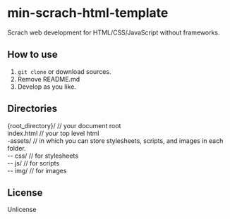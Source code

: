 # min-scrach-html-template

Scrach web development for HTML/CSS/JavaScript without frameworks.

## How to use
1. `git clone` or download sources.
1. Remove README.md
1. Develop as you like.


## Directories
{root_directory}/   // your document root  
  index.html        // your top level html  
  -assets/          // in which you can store stylesheets, scripts, and images in each folder.  
    -- css/         // for stylesheets  
    -- js/          // for scripts  
    -- img/         // for images  



## License
  Unlicense

